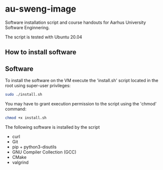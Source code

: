 # au-sweng-image
Software installation script and course handouts for Aarhus University Software Enginnering.

The script is tested with Ubuntu 20.04

## How to install software


## Software

To install the software on the VM execute the 'install.sh' script located in the root using super-user privileges:
``` bash
sudo ./install.sh
```
You may have to grant execution permission to the script using the 'chmod' command:
``` bash
chmod +x install.sh
```

The following software is installed by the script
* curl
* Git
* pip + python3-disutils
* GNU Compiler Collection (GCC)
* CMake
* valgrind
